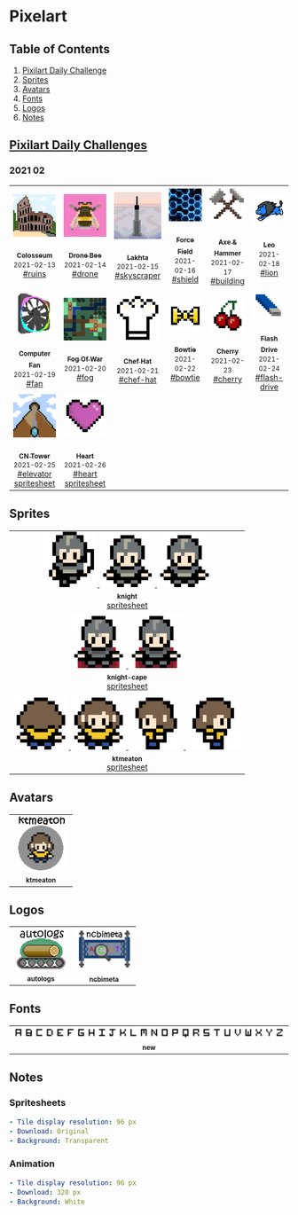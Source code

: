 # Pixelart

## Table of Contents

1. [Pixilart Daily Challenge](https://github.com/ktmeaton/pixelart#pixilart-daily-challenge)
2. [Sprites](https://github.com/ktmeaton/pixelart#sprites)
3. [Avatars](https://github.com/ktmeaton/pixelart#avatars)
4. [Fonts](https://github.com/ktmeaton/pixelart#fonts)
5. [Logos](https://github.com/ktmeaton/pixelart#logos)
6. [Notes](https://github.com/ktmeaton/pixelart#notes)

## [Pixilart Daily Challenges](https://www.pixilart.com/challenges)

### 2021 02

<table>
  <tr>
    <td align='center'>
      <a href='dailies/2021/02/13_ruins_Colosseum.png'>
        <img src='dailies/2021/02/13_ruins_Colosseum.png' width='100px;' alt=''/>
        <br /> 
        <br />
        <sub>
          <b>Colosseum</b>
        </sub>   
      </a>
      <br />
      <small>2021-02-13</small>
      <br />       
      <a href='https://www.pixilart.com/search?term=ruins'>#ruins</a>
    </td>
    <td align='center'>
      <a href='dailies/2021/02/14_drone_Drone-Bee.png'>
        <img src='dailies/2021/02/14_drone_Drone-Bee.png' width='100px;' alt=''/>
        <br /> 
        <br />
        <sub>
          <b>Drone Bee</b>
        </sub>   
      </a>
      <br />
      <small>2021-02-14</small>
      <br />       
      <a href='https://www.pixilart.com/search?term=drone'>#drone</a>
    </td>
    <td align='center'>
      <a href='dailies/2021/02/15_skyscraper_Lakhta.png'>
        <img src='dailies/2021/02/15_skyscraper_Lakhta.png' width='100px;' alt=''/>
        <br /> 
        <br />
        <sub>
          <b>Lakhta</b>
        </sub>   
      </a>
      <br />
      <small>2021-02-15</small>
      <br />       
      <a href='https://www.pixilart.com/search?term=skyscraper'>#skyscraper</a>
    </td>
    <td align='center'>
      <a href='dailies/2021/02/16_shield_Force-Field.png'>
        <img src='dailies/2021/02/16_shield_Force-Field.png' width='100px;' alt=''/>
        <br /> 
        <br />
        <sub>
          <b>Force Field</b>
        </sub>   
      </a>
      <br />
      <small>2021-02-16</small>
      <br />       
      <a href='https://www.pixilart.com/search?term=shield'>#shield</a>
    </td>
    <td align='center'>
      <a href='dailies/2021/02/17_building_Axe-&-Hammer_96px.png'>
        <img src='dailies/2021/02/17_building_Axe-&-Hammer_96px.png' width='100px;' alt=''/>
        <br /> 
        <br />
        <sub>
          <b>Axe & Hammer</b>
        </sub>   
      </a>
      <br />
      <small>2021-02-17</small>
      <br />       
      <a href='https://www.pixilart.com/search?term=building'>#building</a>
    </td>
    <td align='center'>
      <a href='dailies/2021/02/18_lion_Leo.png'>
        <img src='dailies/2021/02/18_lion_Leo.png' width='100px;' alt=''/>
        <br /> 
        <br />
        <sub>
          <b>Leo</b>
        </sub>   
      </a>
      <br />
      <small>2021-02-18</small>
      <br />       
      <a href='https://www.pixilart.com/search?term=lion'>#lion</a>
    </td>
  </tr
  <tr>
    <td align='center'>
      <a href='dailies/2021/02/19_fan_Computer-Fan.png'>
        <img src='dailies/2021/02/19_fan_Computer-Fan.png' width='100px;' alt=''/>
        <br /> 
        <br />
        <sub>
          <b>Computer Fan</b>
        </sub>   
      </a>
      <br />
      <small>2021-02-19</small>
      <br />       
      <a href='https://www.pixilart.com/search?term=fan'>#fan</a>
    </td>
    <td align='center'>
      <a href='dailies/2021/02/20_fog_Fog-Of-War.png'>
        <img src='dailies/2021/02/20_fog_Fog-Of-War.png' width='100px;' alt=''/>
        <br /> 
        <br />
        <sub>
          <b>Fog Of War</b>
        </sub>   
      </a>
      <br />
      <small>2021-02-20</small>
      <br />       
      <a href='https://www.pixilart.com/search?term=fog'>#fog</a>
    </td>
    <td align='center'>
      <a href='dailies/2021/02/21_chef-hat_Chef-Hat_96px.png'>
        <img src='dailies/2021/02/21_chef-hat_Chef-Hat_96px.png' width='100px;' alt=''/>
        <br /> 
        <br />
        <sub>
          <b>Chef Hat</b>
        </sub>   
      </a>
      <br />
      <small>2021-02-21</small>
      <br />       
      <a href='https://www.pixilart.com/search?term=chef-hat'>#chef-hat</a>
    </td>
    <td align='center'>
      <a href='dailies/2021/02/22_bowtie_Bowtie_96px.png'>
        <img src='dailies/2021/02/22_bowtie_Bowtie_96px.png' width='100px;' alt=''/>
        <br /> 
        <br />
        <sub>
          <b>Bowtie</b>
        </sub>   
      </a>
      <br />
      <small>2021-02-22</small>
      <br />       
      <a href='https://www.pixilart.com/search?term=bowtie'>#bowtie</a>
    </td>
    <td align='center'>
      <a href='dailies/2021/02/23_cherry_Cherry_96px.png'>
        <img src='dailies/2021/02/23_cherry_Cherry_96px.png' width='100px;' alt=''/>
        <br /> 
        <br />
        <sub>
          <b>Cherry</b>
        </sub>   
      </a>
      <br />
      <small>2021-02-23</small>
      <br />       
      <a href='https://www.pixilart.com/search?term=cherry'>#cherry</a>
    </td>
    <td align='center'>
      <a href='dailies/2021/02/24_flash-drive_Flash-Drive_96px.png'>
        <img src='dailies/2021/02/24_flash-drive_Flash-Drive_96px.png' width='100px;' alt=''/>
        <br /> 
        <br />
        <sub>
          <b>Flash Drive</b>
        </sub>   
      </a>
      <br />
      <small>2021-02-24</small>
      <br />       
      <a href='https://www.pixilart.com/search?term=flash-drive'>#flash-drive</a>
    </td>
  </tr
  <tr>
    <td align='center'>
      <a href='dailies/2021/02/25_elevator_CN-Tower.gif'>
        <img src='dailies/2021/02/25_elevator_CN-Tower.gif' width='100px;' alt=''/>
        <br /> 
        <br />
        <sub>
          <b>CN Tower</b>
        </sub>   
      </a>
      <br />
      <small>2021-02-25</small>
      <br />       
      <a href='https://www.pixilart.com/search?term=elevator'>#elevator</a>
	<br />
        <a href='dailies/2021/02/25/25_elevator_CN-Tower_spritesheet.png'>spritesheet</a>
    </td>
    <td align='center'>
      <a href='dailies/2021/02/26_heart_Heart.gif'>
        <img src='dailies/2021/02/26_heart_Heart.gif' width='100px;' alt=''/>
        <br /> 
        <br />
        <sub>
          <b>Heart</b>
        </sub>   
      </a>
      <br />
      <small>2021-02-26</small>
      <br />       
      <a href='https://www.pixilart.com/search?term=heart'>#heart</a>
	<br />
        <a href='dailies/2021/02/26/26_heart_Heart_spritesheet.png'>spritesheet</a>
    </td>
  </tr>
</table>

## Sprites

<table>
  <tr>
    <td align='center'>
      <a href='sprites/knight/knight_spritesheet.png'>
        <a href='sprites/knight/knight_cut.gif'>
                <img src='sprites/knight/knight_cut.gif' width='100px;' alt=''/> 
            </a>
        <a href='sprites/knight/knight_run.gif'>
                <img src='sprites/knight/knight_run.gif' width='100px;' alt=''/> 
            </a>
        <a href='sprites/knight/knight_stab.gif'>
                <img src='sprites/knight/knight_stab.gif' width='100px;' alt=''/> 
            </a>
        <br />
            <sub>
              <b>knight</b>
            </sub>
        </a>
        <br />
        <a href='sprites/knight/knight_spritesheet.png'>spritesheet</a> 
    </td>
  </tr>
  <tr>
    <td align='center'>
      <a href='sprites/knight-cape/knight-cape_spritesheet.png'>
        <a href='sprites/knight-cape/knight-cape_cut.gif'>
                <img src='sprites/knight-cape/knight-cape_cut.gif' width='100px;' alt=''/> 
            </a>
        <a href='sprites/knight-cape/knight-cape_run.gif'>
                <img src='sprites/knight-cape/knight-cape_run.gif' width='100px;' alt=''/> 
            </a>
        <br />
            <sub>
              <b>knight-cape</b>
            </sub>
        </a>
        <br />
        <a href='sprites/knight-cape/knight-cape_spritesheet.png'>spritesheet</a> 
    </td>
  </tr>
  <tr>
    <td align='center'>
      <a href='sprites/ktmeaton/ktmeaton_spritesheet.png'>
        <a href='sprites/ktmeaton/ktmeaton_walk-back.gif'>
                <img src='sprites/ktmeaton/ktmeaton_walk-back.gif' width='100px;' alt=''/> 
            </a>
        <a href='sprites/ktmeaton/ktmeaton_walk-front.gif'>
                <img src='sprites/ktmeaton/ktmeaton_walk-front.gif' width='100px;' alt=''/> 
            </a>
        <a href='sprites/ktmeaton/ktmeaton_walk-left.gif'>
                <img src='sprites/ktmeaton/ktmeaton_walk-left.gif' width='100px;' alt=''/> 
            </a>
        <a href='sprites/ktmeaton/ktmeaton_walk-right.gif'>
                <img src='sprites/ktmeaton/ktmeaton_walk-right.gif' width='100px;' alt=''/> 
            </a>
        <br />
            <sub>
              <b>ktmeaton</b>
            </sub>
        </a>
        <br />
        <a href='sprites/ktmeaton/ktmeaton_spritesheet.png'>spritesheet</a> 
    </td>
  </tr>
</table>

## Avatars

<table>
  <tr>
    <td align='center'>
        <a href='avatars/ktmeaton/ktmeaton.png'>
            <img src='avatars/ktmeaton/ktmeaton.png' width='100px;' alt=''/>
            <br />
            <sub>
                <b>ktmeaton</b>
            </sub>
        </a>
    </td>
  </tr>
</table>

## Logos

<table>
  <tr>
    <td align='center'>
        <a href='logos/autologs/autologs.png'>
            <img src='logos/autologs/autologs.png' width='100px;' alt=''/>
            <br />
            <sub>
                <b>autologs</b>
            </sub>
        </a>
    </td>
    <td align='center'>
        <a href='logos/ncbimeta/ncbimeta.png'>
            <img src='logos/ncbimeta/ncbimeta.png' width='100px;' alt=''/>
            <br />
            <sub>
                <b>ncbimeta</b>
            </sub>
        </a>
    </td>
  </tr>
</table>

## Fonts

<table>
  <tr>
    <td align='center'>
        <a href='fonts/new/new.png'>
            <img src='fonts/new/new.png' width='700px;' alt=''/>
            <br />
            <sub>
                <b>new</b>
            </sub>
        </a>
    </td>
  </tr>
</table>

## Notes

### Spritesheets

```yaml
- Tile display resolution: 96 px
- Download: Original
- Background: Transparent
```
### Animation

```yaml
- Tile display resolution: 96 px
- Download: 320 px
- Background: White
```

